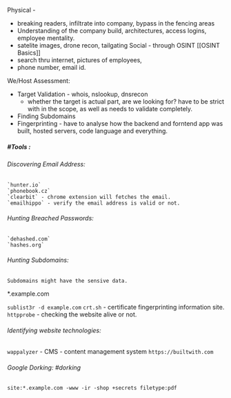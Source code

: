 Physical - 
* breaking readers, infiltrate into company, bypass in the fencing areas
* Understanding of the company build, architectures, access logins, employee mentality.
* satelite images, drone recon, tailgating
Social - through OSINT [[OSINT Basics]]
*  search thru internet, pictures of employees,
* phone number, email id.

We/Host Assessment:
* Target Validation - whois, nslookup, dnsrecon 
	* whether the target is actual part, are we looking for? have to be strict with in the scope, as well as needs to validate completely.
* Finding Subdomains
* Fingerprinting - have to analyse how the backend and forntend app was built, hosted servers, code language and everything.

##### #Tools :
###### Discovering Email Address:

	`hunter.io`  
	`phonebook.cz`	
	`clearbit` - chrome extension will fetches the email.
	`emailhippo` - verify the email address is valid or not.

###### Hunting Breached Passwords:

	`dehashed.com`
	`hashes.org`

###### Hunting Subdomains:
	Subdomains might have the sensive data.
*.example.com 

`sublist3r -d example.com`
`crt.sh` - certificate fingerprinting information site.
`httpprobe` - checking the website alive or not.

###### Identifying website technologies:
`wappalyzer` - CMS - content management system
`https://builtwith.com`

###### Google Dorking: #dorking 
` site:*.example.com -www -ir -shop +secrets filetype:pdf `
